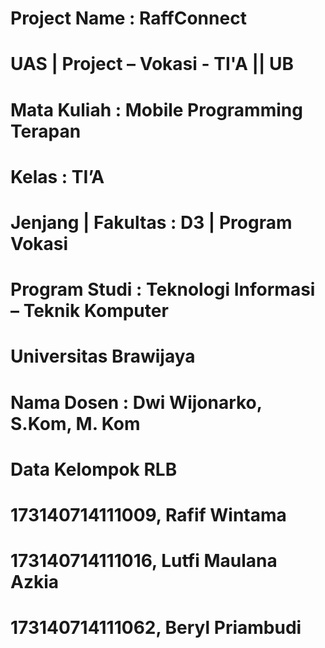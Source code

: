 # Project Name : RaffConnect
# UAS | Project – Vokasi - TI'A || UB 

# Mata Kuliah : Mobile Programming Terapan
# Kelas : TI’A
# Jenjang | Fakultas : D3 | Program Vokasi
# Program Studi : Teknologi Informasi – Teknik Komputer
# Universitas Brawijaya

# Nama Dosen : Dwi Wijonarko, S.Kom, M. Kom
# Data Kelompok RLB
# 173140714111009, Rafif Wintama 
# 173140714111016, Lutfi Maulana Azkia
# 173140714111062, Beryl Priambudi
